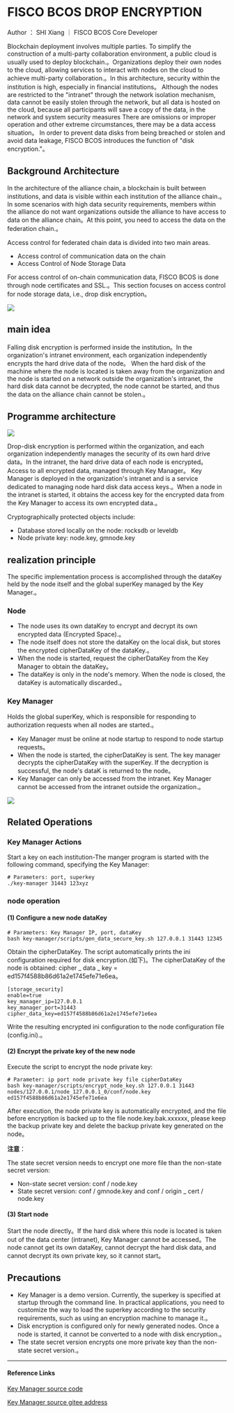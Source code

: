 # FISCO BCOS DROP ENCRYPTION

Author ： SHI Xiang ｜ FISCO BCOS Core Developer

Blockchain deployment involves multiple parties. To simplify the construction of a multi-party collaboration environment, a public cloud is usually used to deploy blockchain.。Organizations deploy their own nodes to the cloud, allowing services to interact with nodes on the cloud to achieve multi-party collaboration.。In this architecture, security within the institution is high, especially in financial institutions。
Although the nodes are restricted to the "intranet" through the network isolation mechanism, data cannot be easily stolen through the network, but all data is hosted on the cloud, because all participants will save a copy of the data, in the network and system security measures There are omissions or improper operation and other extreme circumstances, there may be a data access situation。
In order to prevent data disks from being breached or stolen and avoid data leakage, FISCO BCOS introduces the function of "disk encryption."。

## Background Architecture

In the architecture of the alliance chain, a blockchain is built between institutions, and data is visible within each institution of the alliance chain.。
In some scenarios with high data security requirements, members within the alliance do not want organizations outside the alliance to have access to data on the alliance chain。At this point, you need to access the data on the federation chain.。

Access control for federated chain data is divided into two main areas.

- Access control of communication data on the chain
- Access Control of Node Storage Data

For access control of on-chain communication data, FISCO BCOS is done through node certificates and SSL.。This section focuses on access control for node storage data, i.e., drop disk encryption。

![](../../../../images/articles/disk_encryption/IMG_4939.PNG)

## main idea

Falling disk encryption is performed inside the institution。In the organization's intranet environment, each organization independently encrypts the hard drive data of the node。
When the hard disk of the machine where the node is located is taken away from the organization and the node is started on a network outside the organization's intranet, the hard disk data cannot be decrypted, the node cannot be started, and thus the data on the alliance chain cannot be stolen.。

## Programme architecture

![](../../../../images/articles/disk_encryption/IMG_4940.PNG)

Drop-disk encryption is performed within the organization, and each organization independently manages the security of its own hard drive data。In the intranet, the hard drive data of each node is encrypted。Access to all encrypted data, managed through Key Manager。
Key Manager is deployed in the organization's intranet and is a service dedicated to managing node hard disk data access keys.。When a node in the intranet is started, it obtains the access key for the encrypted data from the Key Manager to access its own encrypted data.。

Cryptographically protected objects include:

- Database stored locally on the node: rocksdb or leveldb
- Node private key: node.key, gmnode.key

## realization principle

The specific implementation process is accomplished through the dataKey held by the node itself and the global superKey managed by the Key Manager.。

### Node

- The node uses its own dataKey to encrypt and decrypt its own encrypted data (Encrypted Space).。
- The node itself does not store the dataKey on the local disk, but stores the encrypted cipherDataKey of the dataKey.。
- When the node is started, request the cipherDataKey from the Key Manager to obtain the dataKey。
- The dataKey is only in the node's memory. When the node is closed, the dataKey is automatically discarded.。

### Key Manager

Holds the global superKey, which is responsible for responding to authorization requests when all nodes are started.。

- Key Manager must be online at node startup to respond to node startup requests。
- When the node is started, the cipherDataKey is sent. The key manager decrypts the cipherDataKey with the superKey. If the decryption is successful, the node's dataK is returned to the node。
- Key Manager can only be accessed from the intranet. Key Manager cannot be accessed from the intranet outside the organization.。

![](../../../../images/articles/disk_encryption/IMG_4941.PNG)

## Related Operations

### Key Manager Actions

Start a key on each institution-The manger program is started with the following command, specifying the Key Manager:

```
# Parameters: port, superkey
./key-manager 31443 123xyz
```

### node operation

#### (1) Configure a new node dataKey

```
# Parameters: Key Manager IP, port, dataKey
bash key-manager/scripts/gen_data_secure_key.sh 127.0.0.1 31443 12345
```

Obtain the cipherDataKey. The script automatically prints the ini configuration required for disk encryption.(如下)。The cipherDataKey of the node is obtained: cipher _ data _ key = ed157f4588b86d61a2e1745efe71e6ea。

```
[storage_security]
enable=true
key_manager_ip=127.0.0.1
key_manager_port=31443
cipher_data_key=ed157f4588b86d61a2e1745efe71e6ea
```

Write the resulting encrypted ini configuration to the node configuration file (config.ini).。

#### (2) Encrypt the private key of the new node

Execute the script to encrypt the node private key:

```
# Parameter: ip port node private key file cipherDataKey
bash key-manager/scripts/encrypt_node_key.sh 127.0.0.1 31443 
nodes/127.0.0.1/node_127.0.0.1_0/conf/node.key 
ed157f4588b86d61a2e1745efe71e6ea
```

After execution, the node private key is automatically encrypted, and the file before encryption is backed up to the file node.key.bak.xxxxxx, please keep the backup private key and delete the backup private key generated on the node。

**注意**：

The state secret version needs to encrypt one more file than the non-state secret version:

- Non-state secret version: conf / node.key
- State secret version: conf / gmnode.key and conf / origin _ cert / node.key

#### (3) Start node

Start the node directly。If the hard disk where this node is located is taken out of the data center (intranet), Key Manager cannot be accessed。The node cannot get its own dataKey, cannot decrypt the hard disk data, and cannot decrypt its own private key, so it cannot start。

## Precautions

- Key Manager is a demo version. Currently, the superkey is specified at startup through the command line. In practical applications, you need to customize the way to load the superkey according to the security requirements, such as using an encryption machine to manage it.。
- Disk encryption is configured only for newly generated nodes. Once a node is started, it cannot be converted to a node with disk encryption.。
- The state secret version encrypts one more private key than the non-state secret version.。

------

#### Reference Links

[Key Manager source code](https://github.com/FISCO-BCOS/key-manager)

[Key Manager source gitee address](https://gitee.com/FISCO-BCOS/key-manager)
